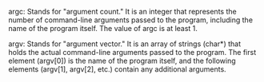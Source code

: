 argc: Stands for "argument count." It is an integer that represents the number of command-line arguments passed to the program, including the name of the program itself. The value of argc is at least 1.

argv: Stands for "argument vector." It is an array of strings (char*) that holds the actual command-line arguments passed to the program. The first element (argv[0]) is the name of the program itself, and the following elements (argv[1], argv[2], etc.) contain any additional arguments.
